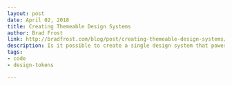 ```yaml
---
layout: post
date: April 02, 2018
title: Creating Themeable Design Systems
author: Brad Frost
link: http://bradfrost.com/blog/post/creating-themeable-design-systems/
description: Is it possible to create a single design system that powers wildly different-looking brands and experiences? The answer is yes! But why would you want to?
tags:
- code
- design-tokens

---
```


<!-- ========================
AVAILABLE TAGS
=============================
- animation
- code
- contribution
- design-tokens
- leadership
- patterns
- process
- sketch
============================= -->